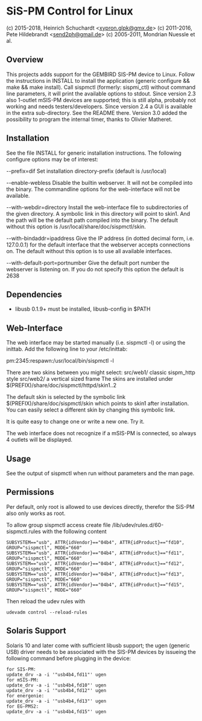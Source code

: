 SiS-PM Control for Linux
========================
(c) 2015-2018, Heinrich Schuchardt &lt;xypron.glpk@gmx.de&gt;
(c) 2011-2016, Pete Hildebrandt &lt;send2ph@gmail.de&gt;
(c) 2005-2011, Mondrian Nuessle et al.

Overview
--------
This projects adds support for the GEMBIRD SIS-PM device to Linux.
Follow the instructions in INSTALL to install the application
(generic configure && make && make install).
Call sispmctl (formerly: sispmi\_ctl) without command line parameters,
it will print the available options to stdout.
Since version 2.3 also 1-outlet mSIS-PM devices are supported; this is still
alpha, probably not working and needs testers/developers.
Since version 2.4 a GUI is available in the extra sub-directory. See the
README there.
Version 3.0 added the possibility to program the internal timer, thanks to
Olivier Matheret.


Installation
------------

See the file INSTALL for generic installation instructions.
The following configure options may be of interest:

--prefix=dif
        Set installation directory-prefix (default is /usr/local)

--enable-webless
        Disable the builtin webserver. It will not be compiled into
        the binary. The commandline options for the web-interface will
        not be available.

--with-webdir=directory
        Install the web-interface file to subdirectories of the
        given directory. A symbolic link in this directory will point
        to skin1. And the path will be the default path compiled into
        the binary.
        The default without this option is /usr/local/share/doc/sispmctl/skin.

--with-bindaddr=ipaddress
        Give the IP address (in dotted decimal form, i.e. 127.0.0.1) for
        the default interface that the webserver accepts connections on.
        The default without this option is to use all available interfaces.

--with-default-port=portnumber
        Give the default port number the webserver is listening on.
        If you do not specify this option the default is 2638

Dependencies
------------
- libusb 0.1.9+ must be installed, libusb-config in $PATH


Web-Interface
------------
The web interface may be started manually (i.e. sispmctl -l)
or using the inittab. Add the following line to your /etc/inittab:

pm:2345:respawn:/usr/local/bin/sispmctl -l

There are two skins between you might select:
	src/web1/	classic sispm_http style
	src/web2/	a vertical sized frame
The skins are installed under
$(PREFIX)/share/doc/sispmctl/httpd/skin1..2

The default skin is selected by the symbolic link
$(PREFIX)/share/doc/sispmctl/skin which points to skin1 after
installation. You can easily select a different skin by
changing this symbolic link.

It is quite easy to change one or write a new one. Try it.

The web interface does not recognize if a mSIS-PM is connected, so always 4
outlets will be displayed.

Usage
-----
See the output of sispmctl when run without parameters and the man page.

Permissions
-----------

Per default, only root is allowed to use devices directly, therefor the SiS-PM
also only works as root.

To allow group sispmctl access create file /lib/udev/rules.d/60-sispmctl.rules
with the following content

    SUBSYSTEM=="usb", ATTR{idVendor}=="04b4", ATTR{idProduct}=="fd10", GROUP="sispmctl", MODE="660"
    SUBSYSTEM=="usb", ATTR{idVendor}=="04b4", ATTR{idProduct}=="fd11", GROUP="sispmctl", MODE="660"
    SUBSYSTEM=="usb", ATTR{idVendor}=="04b4", ATTR{idProduct}=="fd12", GROUP="sispmctl", MODE="660"
    SUBSYSTEM=="usb", ATTR{idVendor}=="04b4", ATTR{idProduct}=="fd13", GROUP="sispmctl", MODE="660"
    SUBSYSTEM=="usb", ATTR{idVendor}=="04b4", ATTR{idProduct}=="fd15", GROUP="sispmctl", MODE="660"

Then reload the udev rules with

    udevadm control --reload-rules

Solaris Support
---------------
Solaris 10 and later come with sufficient libusb support; the ugen (generic USB)
driver needs to be associated with the SIS-PM devices by issueing the following
command before plugging in the device:

    for SIS-PM:
	update_drv -a -i '"usb4b4,fd11"' ugen
    for mSIS-PM:
	update_drv -a -i '"usb4b4,fd10"' ugen
	update_drv -a -i '"usb4b4,fd12"' ugen
    for energenie:
	update_drv -a -i '"usb4b4,fd13"' ugen
    for EG-PMS2:
	update_drv -a -i '"usb4b4,fd15"' ugen
